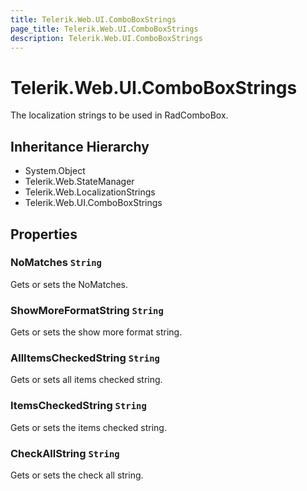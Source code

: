 ```yaml
---
title: Telerik.Web.UI.ComboBoxStrings
page_title: Telerik.Web.UI.ComboBoxStrings
description: Telerik.Web.UI.ComboBoxStrings
---
```


# Telerik.Web.UI.ComboBoxStrings

The localization strings to be used in RadComboBox.

## Inheritance Hierarchy

* System.Object
* Telerik.Web.StateManager
* Telerik.Web.LocalizationStrings
* Telerik.Web.UI.ComboBoxStrings

## Properties

###  NoMatches `String`

Gets or sets the NoMatches.

###  ShowMoreFormatString `String`

Gets or sets the show more format string.

###  AllItemsCheckedString `String`

Gets or sets all items checked string.

###  ItemsCheckedString `String`

Gets or sets the items checked string.

###  CheckAllString `String`

Gets or sets the check all string.

